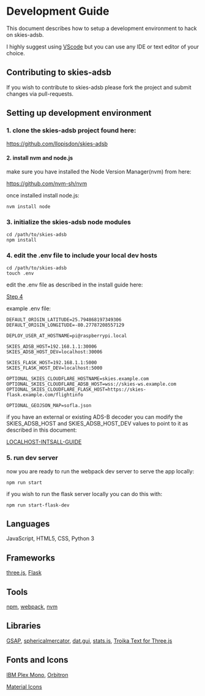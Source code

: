 # Development Guide

This document describes how to setup a development environment to hack on skies-adsb.

I highly suggest using [VScode](https://code.visualstudio.com/) but you can use any IDE or text editor of your choice.

## Contributing to skies-adsb

If you wish to contribute to skies-adsb please fork the project and submit changes via pull-requests.

## Setting up development environment

### 1. clone the skies-adsb project found here:

https://github.com/llopisdon/skies-adsb

#### 2. install nvm and node.js

make sure you have installed the Node Version Manager(nvm) from here:

https://github.com/nvm-sh/nvm

once installed install node.js:

```
nvm install node
```

### 3. initialize the skies-adsb node modules

```
cd /path/to/skies-adsb
npm install
```

### 4. edit the .env file to include your local dev hosts

```
cd /path/to/skies-adsb
touch .env
```

edit the .env file as described in the install guide here:

[Step 4](RPI-INSTALL-GUIDE.md#step-4---setup-env-file-variables)

example .env file:

```
DEFAULT_ORIGIN_LATITUDE=25.794868197349306
DEFAULT_ORIGIN_LONGITUDE=-80.27787208557129

DEPLOY_USER_AT_HOSTNAME=pi@raspberrypi.local

SKIES_ADSB_HOST=192.168.1.1:30006
SKIES_ADSB_HOST_DEV=localhost:30006

SKIES_FLASK_HOST=192.168.1.1:5000
SKIES_FLASK_HOST_DEV=localhost:5000

OPTIONAL_SKIES_CLOUDFLARE_HOSTNAME=skies.example.com
OPTIONAL_SKIES_CLOUDFLARE_ADSB_HOST=wss://skies-ws.example.com
OPTIONAL_SKIES_CLOUDFLARE_FLASK_HOST=https://skies-flask.example.com/flightinfo

OPTIONAL_GEOJSON_MAP=sofla.json
```

if you have an external or existing ADS-B decoder you can modify the SKIES_ADSB_HOST and SKIES_ADSB_HOST_DEV values to point to it as described in this document:

[LOCALHOST-INTSALL-GUIDE](LOCALHOST-INSTALL-GUIDE.md)

### 5. run dev server

now you are ready to run the webpack dev server to serve the app locally:

```
npm run start
```

if you wish to run the flask server locally you can do this with:

```
npm run start-flask-dev
```

## Languages

JavaScript, HTML5, CSS, Python 3

## Frameworks

[three.js](https://threejs.org/), [Flask](https://flask.palletsprojects.com/)

## Tools

[npm](https://www.npmjs.com/), [webpack](https://webpack.js.org/), [nvm](https://github.com/nvm-sh/nvm)

## Libraries

[GSAP](https://greensock.com/gsap/), [sphericalmercator](https://github.com/mapbox/sphericalmercator), [dat.gui](https://github.com/dataarts/dat.gui), [stats.js](https://github.com/mrdoob/stats.js/), [Troika Text for Three.js](https://protectwise.github.io/troika/troika-three-text/)

## Fonts and Icons

[IBM Plex Mono](https://fonts.google.com/specimen/IBM+Plex+Mono), [Orbitron](https://fonts.google.com/specimen/Orbitron)

[Material Icons](https://fonts.google.com/icons)
